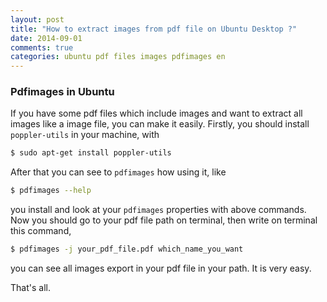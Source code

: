 ```yaml
---
layout: post
title: "How to extract images from pdf file on Ubuntu Desktop ?"
date: 2014-09-01 
comments: true
categories: ubuntu pdf files images pdfimages en
---
```


### Pdfimages in Ubuntu

If you have some pdf files which include images and want to extract all images like a image file, 
you can make it easily. Firstly, you should install `poppler-utils` in your machine, with

```bash 
$ sudo apt-get install poppler-utils
```

After that you can see to `pdfimages` how using it, like

```bash
$ pdfimages --help
```

you install and look at your `pdfimages` properties with above commands. Now you should go to your pdf 
file path on terminal, then write on terminal this command,

```bash 
$ pdfimages -j your_pdf_file.pdf which_name_you_want
```

you can see all images export in your pdf file in your path.
It is very easy.

That's all.